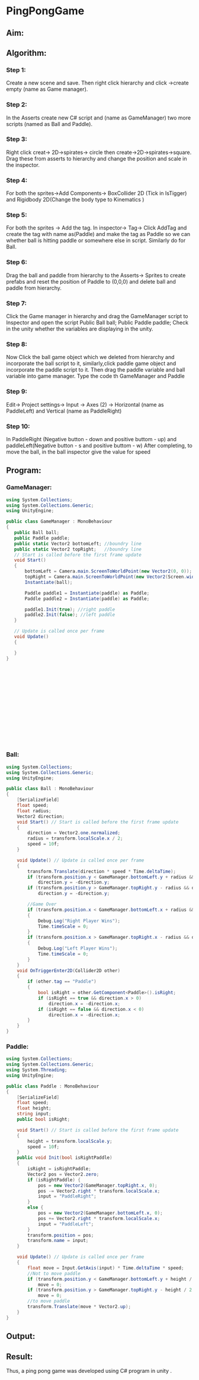 # PingPongGame

## Aim:



## Algorithm:
### Step 1:
Create a new scene and save. Then right click hierarchy and click ->create empty (name as Game manager).
### Step 2:
In the Asserts create new C# script and (name as GameManager) two more scripts (named as Ball and Paddle).
### Step 3:
Right click creat-> 2D->spirates-> circle then create->2D->spirates->square. Drag these from asserts to hierarchy and change the position and scale in the inspector.
### Step 4:
For both the sprites->Add Components-> BoxCollider 2D (Tick in IsTigger) and Rigidbody 2D(Change the body type to Kinematics )
### Step 5:
For both the sprites -> Add the tag. In inspector-> Tag-> Click AddTag and create the tag with name as(Paddle) and make the tag as Paddle so we can whether ball is hitting paddle or somewhere else in script. Similarly do for Ball.
### Step 6:
Drag the ball and paddle from hierarchy to the Asserts-> Sprites to create prefabs and reset the position of Paddle to (0,0,0) and delete ball and paddle from hierarchy.
### Step 7:
Click the Game manager in hierarchy and drag the GameManager script to Inspector and open the script
Public Ball ball;
Public Paddle paddle;
Check in the unity whether the variables are displaying in the unity.
### Step 8:
Now Click the ball game object which we deleted from hierarchy and incorporate the ball script to it, similarly,click paddle game object and incorporate the paddle script to it. Then drag the paddle variable and ball variable into game manager.
Type the code th GameManager and Paddle
### Step 9:
Edit-> Project settings-> Input -> Axes (2) -> Horizontal (name as PaddleLeft) and Vertical (name as PaddleRight)
### Step 10:
In PaddleRight (Negative button - down and positive buttom - up) and paddleLeft(Negative button - s and positive buttom - w)
 After completing, to move the ball, in the ball inspector give the value for speed
 
 ## Program:
 ### GameManager:
 ```c#
using System.Collections;
using System.Collections.Generic;
using UnityEngine;

public class GameManager : MonoBehaviour
{
    public Ball ball;
    public Paddle paddle;
    public static Vector2 bottomLeft; //boundry line
    public static Vector2 topRight;   //boundry line
    // Start is called before the first frame update
    void Start()
    {
        bottomLeft = Camera.main.ScreenToWorldPoint(new Vector2(0, 0));
        topRight = Camera.main.ScreenToWorldPoint(new Vector2(Screen.width, Screen.height));
        Instantiate(ball);

        Paddle paddle1 = Instantiate(paddle) as Paddle;
        Paddle paddle2 = Instantiate(paddle) as Paddle;

        paddle1.Init(true); //right paddle
        paddle2.Init(false); //left paddle
    }

    // Update is called once per frame
    void Update()
    {

    }
}
```
 </br>
 </br>
 </br> 
 </br>
 </br>
 </br>
 </br> 
 </br>
 </br> 
 </br>
 </br> 
 </br>
 
### Ball:
```c#
using System.Collections;
using System.Collections.Generic;
using UnityEngine;

public class Ball : MonoBehaviour
{
    [SerializeField]
    float speed;
    float radius;
    Vector2 direction;
    void Start() // Start is called before the first frame update
    {
        direction = Vector2.one.normalized;
        radius = transform.localScale.x / 2;
        speed = 10f;
    }

    void Update() // Update is called once per frame
    {
        transform.Translate(direction * speed * Time.deltaTime);
        if (transform.position.y < GameManager.bottomLeft.y + radius && direction.y < 0)
            direction.y = -direction.y;
        if (transform.position.y > GameManager.topRight.y - radius && direction.y > 0)
            direction.y = -direction.y;

        //Game Over
        if (transform.position.x < GameManager.bottomLeft.x + radius && direction.x < 0)
        {
            Debug.Log("Right Player Wins");
            Time.timeScale = 0;
        }
        if (transform.position.x > GameManager.topRight.x - radius && direction.x > 0)
        {
            Debug.Log("Left Player Wins");
            Time.timeScale = 0;
        }
    }
    void OnTriggerEnter2D(Collider2D other)
    {
        if (other.tag == "Paddle")
        {
            bool isRight = other.GetComponent<Paddle>().isRight;
            if (isRight == true && direction.x > 0)
                direction.x = -direction.x;
            if (isRight == false && direction.x < 0)
                direction.x = -direction.x;
        }
    }
}
```

### Paddle:
```c#
using System.Collections;
using System.Collections.Generic;
using System.Threading;
using UnityEngine;

public class Paddle : MonoBehaviour
{
    [SerializeField]
    float speed;
    float height;
    string input;
    public bool isRight;

    void Start() // Start is called before the first frame update
    {
        height = transform.localScale.y;
        speed = 10f;
    }
    public void Init(bool isRightPaddle)
    {
        isRight = isRightPaddle;
        Vector2 pos = Vector2.zero;
        if (isRightPaddle) {
            pos = new Vector2(GameManager.topRight.x, 0);
            pos -= Vector2.right * transform.localScale.x;
            input = "PaddleRight";
        }
        else {
            pos = new Vector2(GameManager.bottomLeft.x, 0);
            pos += Vector2.right * transform.localScale.x;
            input = "PaddleLeft";
        }
        transform.position = pos;
        transform.name = input;
    }

    void Update() // Update is called once per frame
    {
        float move = Input.GetAxis(input) * Time.deltaTime * speed;
        //Not to move paddle
        if (transform.position.y < GameManager.bottomLeft.y + height / 2 && move < 0)  
            move = 0;
        if (transform.position.y > GameManager.topRight.y - height / 2 && move > 0)
            move = 0;
        //to move paddle
        transform.Translate(move * Vector2.up);     
    }
}
```

 ## Output:
 
 ## Result:
Thus, a ping pong game was developed using C# program in unity .
